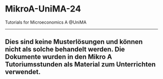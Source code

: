 # MikroA-UniMA-24
 Tutorials for Microeconomics A @UniMA
 
 ----------
 Dies sind keine Musterlösungen und können nicht als solche behandelt werden.
 Die Dokumente wurden in den Mikro A Tutoriumsstunden als Material zum Unterrichten verwendet.
------------
